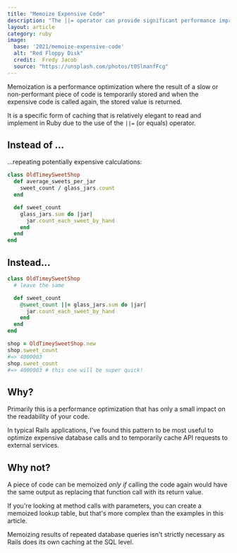 ```yaml
---
title: "Memoize Expensive Code"
description: "The ||= operator can provide significant performance improvements"
layout: article
category: ruby
image:
  base: '2021/memoize-expensive-code'
  alt: "Red Floppy Disk"
  credit:  Fredy Jacob
  source: "https://unsplash.com/photos/t0SlmanfFcg"
---
```


Memoization is a performance optimization where the result of a slow or non-performant piece of code is temporarily stored and when the expensive code is called again, the stored value is returned.

It is a specific form of caching that is relatively elegant to read and implement in Ruby due to the use of the `||=` (or equals) operator.


## Instead of ...

...repeating potentially expensive calculations:

```ruby
class OldTimeySweetShop
  def average_sweets_per_jar
    sweet_count / glass_jars.count
  end

  def sweet_count
    glass_jars.sum do |jar|
      jar.count_each_sweet_by_hand
    end
  end
end
```


## Instead...

```ruby
class OldTimeySweetShop
  # leave the same

  def sweet_count
    @sweet_count ||= glass_jars.sum do |jar|
      jar.count_each_sweet_by_hand
    end
  end
end

shop = OldTimeySweetShop.new
shop.sweet_count
#=> 4000003
shop.sweet_count
#=> 4000003 # this one will be super quick!
```


## Why?

Primarily this is a performance optimization that has only a small impact on the readability of your code.

In typical Rails applications, I've found this pattern to be most useful to optimize expensive database calls and to temporarily cache API requests to external services.


## Why not?

A piece of code can be memoized _only if_ calling the code again would have the same output as replacing that function call with its return value.

If you're looking at method calls with parameters, you can create a memoized lookup table, but that's more complex than the examples in this article.

Memoizing results of repeated database queries isn't strictly necessary as Rails does its own caching at the SQL level.
